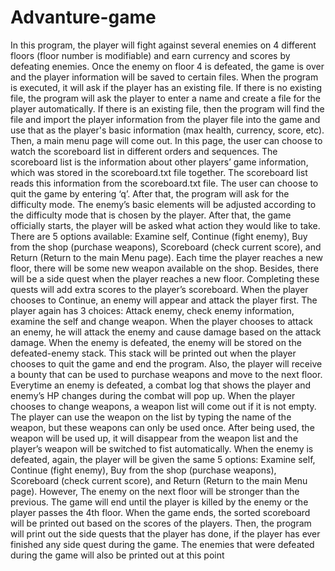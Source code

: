 # Advanture-game

In this program, the player will fight against several enemies on 4
different floors (floor number is modifiable) and earn currency and scores by defeating enemies.
Once the enemy on floor 4 is defeated, the game is over and the
player information will be saved to certain files.
When the program is executed, it will ask if the player has an
existing file. If there is no existing file, the program will ask the player
to enter a name and create a file for the player automatically. If there
is an existing file, then the program will find the file and import the
player information from the player file into the game and use that as
the player's basic information (max health, currency, score, etc).
Then, a main menu page will come out. In this page, the user
can choose to watch the scoreboard list in different orders and
sequences. The scoreboard list is the information about other players’
game information, which was stored in the scoreboard.txt file together.
The scoreboard list reads this information from the scoreboard.txt file.
The user can choose to quit the game by entering ‘q’.
After that, the program will ask for the difficulty mode. The
enemy’s basic elements will be adjusted according to the difficulty
mode that is chosen by the player.
After that, the game officially starts, the player will be asked what
action they would like to take. There are 5 options available: Examine
self, Continue (fight enemy), Buy from the shop (purchase weapons),
Scoreboard (check current score), and Return (Return to the main
Menu page). Each time the player reaches a new floor, there will be
some new weapon available on the shop. Besides, there will be a side
quest when the player reaches a new floor. Completing these quests
will add extra scores to the player’s scoreboard.
When the player chooses to Continue, an enemy will appear and
attack the player first. The player again has 3 choices: Attack enemy,
check enemy information, examine the self and change weapon.
When the player chooses to attack an enemy, he will attack the enemy
and cause damage based on the attack damage. When the enemy is
defeated, the enemy will be stored on the defeated-enemy stack. This
stack will be printed out when the player chooses to quit the game and
end the program. Also, the player will receive a bounty that can be
used to purchase weapons and move to the next floor. Everytime an
enemy is defeated, a combat log that shows the player and enemy’s
HP changes during the combat will pop up. When the player chooses
to change weapons, a weapon list will come out if it is not empty. The
player can use the weapon on the list by typing the name of the
weapon, but these weapons can only be used once. After being used,
the weapon will be used up, it will disappear from the weapon list and
the player’s weapon will be switched to fist automatically.
When the enemy is defeated, again, the player will be given the
same 5 options: Examine self, Continue (fight enemy), Buy from the
shop (purchase weapons), Scoreboard (check current score), and
Return (Return to the main Menu page). However, The enemy on the
next floor will be stronger than the previous. The game will end until
the player is killed by the enemy or the player passes the 4th floor.
When the game ends, the sorted scoreboard will be printed out
based on the scores of the players. Then, the program will print out
the side quests that the player has done, if the player has ever
finished any side quest during the game. The enemies that were
defeated during the game will also be printed out at this point
